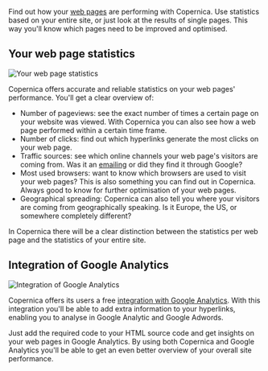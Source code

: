 Find out how your [web pages](./web-pages.md "Web pages") are
performing with Copernica. Use statistics based on your entire site, or
just look at the results of single pages. This way you'll know which
pages need to be improved and optimised.

Your web page statistics
------------------------

![Your web page
statistics](../images/web-page-statistics-thumb.png "Your web page statistics")

Copernica offers accurate and reliable statistics on your web pages'
performance. You'll get a clear overview of:

-   Number of pageviews: see the exact number of times a certain page on
    your website was viewed. With Copernica you can also see how a web
    page performed within a certain time frame.
-   Number of clicks: find out which hyperlinks generate the most clicks
    on your web page.
-   Traffic sources: see which online channels your web page's visitors
    are coming from. Was it an
    [emailing](./emailings.md "Emailings")
    or did they find it through Google?
-   Most used browsers: want to know which browsers are used to visit
    your web pages? This is also something you can find out in
    Copernica. Always good to know for further optimisation of your web
    pages.
-   Geographical spreading: Copernica can also tell you where your
    visitors are coming from geographically speaking. Is it Europe, the
    US, or somewhere completely different?

In Copernica there will be a clear distinction between the statistics
per web page and the statistics of your entire site.

Integration of Google Analytics
-------------------------------

![Integration of Google
Analytics](../images/google-analytics-web-pages-thumb.png "Integration of Google Analytics")

Copernica offers its users a free [integration with Google
Analytics](./your-web-page-results.md "Integration with Google Analytics").
With this integration you'll be able to add extra information to your
hyperlinks, enabling you to analyse in Google Analytic and Google
Adwords.

Just add the required code to your HTML source code and get insights on
your web pages in Google Analytics. By using both Copernica and Google
Analytics you'll be able to get an even better overview of your overall
site performance.
